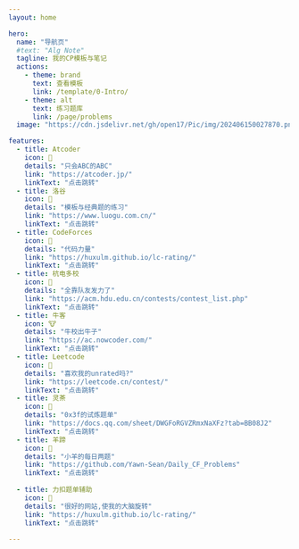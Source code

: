 ```yaml
---
layout: home

hero:
  name: "导航页"
  #text: "Alg Note"
  tagline: 我的CP模板与笔记
  actions:
    - theme: brand
      text: 查看模板
      link: /template/0-Intro/
    - theme: alt
      text: 练习题库
      link: /page/problems
  image: "https://cdn.jsdelivr.net/gh/open17/Pic/img/202406150027870.png"

features:
  - title: Atcoder
    icon: 🦆
    details: "只会ABC的ABC"
    link: "https://atcoder.jp/"
    linkText: "点击跳转"
  - title: 洛谷
    icon: 🐳
    details: "模板与经典题的练习"
    link: "https://www.luogu.com.cn/"
    linkText: "点击跳转"
  - title: CodeForces
    icon: 🫠
    details: "代码力量"
    link: "https://huxulm.github.io/lc-rating/"
    linkText: "点击跳转"
  - title: 杭电多校
    icon: 💊
    details: "全靠队友发力了"
    link: "https://acm.hdu.edu.cn/contests/contest_list.php"
    linkText: "点击跳转"
  - title: 牛客
    icon: 🐮
    details: "牛校出牛子"
    link: "https://ac.nowcoder.com/"
    linkText: "点击跳转"
  - title: Leetcode
    icon: 🦩
    details: "喜欢我的unrated吗?"
    link: "https://leetcode.cn/contest/"
    linkText: "点击跳转"
  - title: 灵茶
    icon: 🍵
    details: "0x3f的试炼题单"
    link: "https://docs.qq.com/sheet/DWGFoRGVZRmxNaXFz?tab=BB08J2"
    linkText: "点击跳转"
  - title: 羊蹄
    icon: 🐑
    details: "小羊的每日两题"
    link: "https://github.com/Yawn-Sean/Daily_CF_Problems"
    linkText: "点击跳转"
   
  - title: 力扣题单辅助
    icon: 🥇
    details: "很好的网站,使我的大脑旋转"
    link: "https://huxulm.github.io/lc-rating/"
    linkText: "点击跳转"
    
---
```




